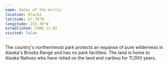 ```yaml
---
name: Gates of the Arctic
location: Alaska
latitude: 67.78°N
longitude: 153.30°W
established: 1980-12-02
visited: false
---
```


The country's northernmost park protects an expanse of pure wilderness in Alaska's Brooks Range and has no park facilities. The land is home to Alaska Natives who have relied on the land and caribou for 11,000 years.
